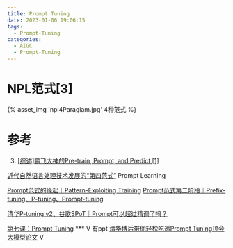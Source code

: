 ```yaml
---
title: Prompt Tuning
date: 2023-01-06 19:06:15
tags:
  - Prompt-Tuning
categories:
  - AIGC
  - Prompt-Tuning
---
```


<p></p>
<!-- more -->

# NPL范式[3]
{% asset_img 'npl4Paragiam.jpg'  4种范式 %}

# 参考
3. [[综述]鹏飞大神的Pre-train, Prompt, and Predict [1]](https://zhuanlan.zhihu.com/p/396098543)

[近代自然语言处理技术发展的“第四范式”](https://zhuanlan.zhihu.com/p/395115779)  Prompt Learning

[Prompt范式的缘起｜Pattern-Exploiting Training](https://zhuanlan.zhihu.com/p/396971490)
[Prompt范式第二阶段｜Prefix-tuning、P-tuning、Prompt-tuning](https://zhuanlan.zhihu.com/p/400790006)

[清华P-tuning v2、谷歌SPoT｜Prompt可以超过精调了吗？](https://zhuanlan.zhihu.com/p/423306405)


[第七课：Prompt Tuning](https://www.bilibili.com/video/BV1Wg4y1K77R/) ***  V  有ppt
[清华博后带你轻松吃透Prompt Tuning顶会大模型论文](https://www.bilibili.com/video/BV18P411E7VK/) V

